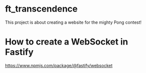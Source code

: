 # ft_transcendence
This project is about creating a website for the mighty Pong contest!

# How to create a WebSocket in Fastify
https://www.npmjs.com/package/@fastify/websocket
